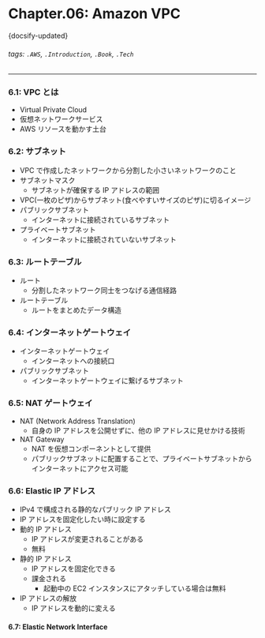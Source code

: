 # Chapter.06: Amazon VPC

{docsify-updated}

###### tags: `.AWS`, `.Introduction`, `.Book`, `.Tech`

---

### 6.1: VPC とは

- Virtual Private Cloud
- 仮想ネットワークサービス
- AWS リソースを動かす土台

### 6.2: サブネット

- VPC で作成したネットワークから分割した小さいネットワークのこと
- サブネットマスク
  - サブネットが確保する IP アドレスの範囲
- VPC(一枚のピザ)からサブネット(食べやすいサイズのピザ)に切るイメージ
- パブリックサブネット
  - インターネットに接続されているサブネット
- プライベートサブネット
  - インターネットに接続されていないサブネット

### 6.3: ルートテーブル

- ルート
  - 分割したネットワーク同士をつなげる通信経路
- ルートテーブル
  - ルートをまとめたデータ構造

### 6.4: インターネットゲートウェイ

- インターネットゲートウェイ
  - インターネットへの接続口
- パブリックサブネット
  - インターネットゲートウェイに繋げるサブネット

### 6.5: NAT ゲートウェイ

- NAT (Network Address Translation)
  - 自身の IP アドレスを公開せずに、他の IP アドレスに見せかける技術
- NAT Gateway
  - NAT を仮想コンポーネントとして提供
  - パブリックサブネットに配置することで、プライベートサブネットからインターネットにアクセス可能

### 6.6: Elastic IP アドレス

- IPv4 で構成される静的なパブリック IP アドレス
- IP アドレスを固定化したい時に設定する
- 動的 IP アドレス
  - IP アドレスが変更されることがある
  - 無料
- 静的 IP アドレス
  - IP アドレスを固定化できる
  - 課金される
    - 起動中の EC2 インスタンスにアタッチしている場合は無料
- IP アドレスの解放
  - IP アドレスを動的に変える

#### 6.7: Elastic Network Interface
